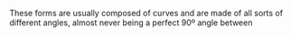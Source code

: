 These forms are usually composed of curves and are made of all sorts of different angles, almost never being a perfect 90º angle between 